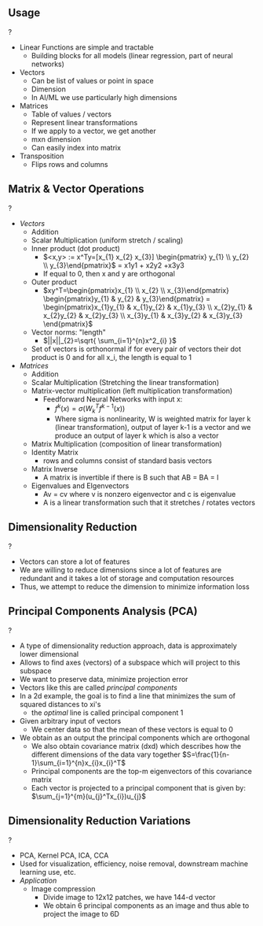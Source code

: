 ## Usage
?
- Linear Functions are simple and tractable
	- Building blocks for all models (linear regression, part of neural networks)
- Vectors
	- Can be list of values or point in space
	- Dimension
	- In AI/ML we use particularly high dimensions
- Matrices
	- Table of values / vectors
	- Represent linear transformations
	- If we apply to a vector, we get another
	- mxn dimension
	- Can easily index into matrix
- Transposition
	- Flips rows and columns
<!--SR:!2025-09-29,4,270-->

## Matrix & Vector Operations
?
- *Vectors*
	- Addition
	- Scalar Multiplication (uniform stretch / scaling)
	- Inner product (dot product)
		- $<x,y> := x^Ty=[x_{1} x_{2} x_{3}] \begin{pmatrix} y_{1} \\ y_{2} \\ y_{3}\end{pmatrix}$ = x1y1 + x2y2 +x3y3
		- If equal to 0, then x and y are orthogonal
	- Outer product
		- $xy^T=\begin{pmatrix}x_{1} \\ x_{2} \\ x_{3}\end{pmatrix} \begin{pmatrix}y_{1}  & y_{2}  & y_{3}\end{pmatrix} = \begin{pmatrix}x_{1}y_{1}  & x_{1}y_{2} & x_{1}y_{3} \\ x_{2}y_{1} & x_{2}y_{2} & x_{2}y_{3} \\ x_{3}y_{1} & x_{3}y_{2} & x_{3}y_{3} \end{pmatrix}$
	- Vector norms: "length"
		- $||x||_{2}=\sqrt{ \sum_{i=1}^{n}x^2_{i} }$
	- Set of vectors is orthonormal if for every pair of vectors their dot product is 0 and for all x_i, the length is equal to 1
- *Matrices*
	- Addition
	- Scalar Multiplication (Stretching the linear transformation)
	- Matrix-vector multiplication (left multiplication transformation)
		- Feedforward Neural Networks with input x:
			- $f^k(x)=\sigma(W^T_{k}f^{k-1}(x))$
			- Where sigma is nonlinearity, W is weighted matrix for layer k (linear transformation), output of layer k-1 is a vector and we produce an output of layer k which is also a vector
	- Matrix Multiplication (composition of linear transformation)
	- Identity Matrix
		- rows and columns consist of standard basis vectors
	- Matrix Inverse
		- A matrix is invertible if there is B such that AB = BA = I
	- Eigenvalues and EIgenvectors
		- Av = cv where v is nonzero eigenvector and c is eigenvalue
		- A is a linear transformation such that it stretches / rotates vectors
<!--SR:!2025-09-29,4,270-->

## Dimensionality Reduction
?
- Vectors can store a lot of features
- We are willing to reduce dimensions since a lot of features are redundant and it takes a lot of storage and computation resources
- Thus, we attempt to reduce the dimension to minimize information loss
<!--SR:!2025-09-29,4,270-->

## Principal Components Analysis (PCA)
?
- A type of dimensionality reduction approach, data is approximately lower dimensional
- Allows to find axes (vectors) of a subspace which will project to this subspace
- We want to preserve data, minimize projection error
- Vectors like this are called *principal components*
- In a 2d example, the goal is to find a line that minimizes the sum of squared distances to xi's
	- the *optimal* line is called principal component 1
- Given arbitrary input of vectors
	- We center data so that the mean of these vectors is equal to 0
- We obtain as an output the principal components which are orthogonal
	- We also obtain covariance matrix (dxd) which describes how the different dimensions of the data vary together $S=\frac{1}{n-1}\sum_{i=1}^{n}x_{i}x_{i}^T$
	- Principal components are the top-m eigenvectors of this covariance matrix
	- Each vector is projected to a principal component that is given by: $\sum_{j=1}^{m}(u_{j}^Tx_{i})u_{j}$
<!--SR:!2025-09-28,3,257-->

## Dimensionality Reduction Variations
?
- PCA, Kernel PCA, ICA, CCA
- Used for visualization, efficiency, noise removal, downstream machine learning use, etc.
- *Application*
	- Image compression
		- Divide image to 12x12 patches, we have 144-d vector
		- We obtain 6 principal components as an image and thus able to project the image to 6D
<!--SR:!2025-09-29,4,270-->